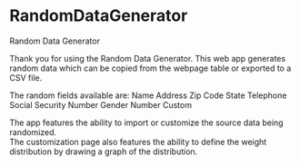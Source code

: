 # RandomDataGenerator
Random Data Generator

Thank you for using the Random Data Generator.
This web app generates random data which can be copied from the webpage 
table or exported to a CSV file.

The random fields available are:
Name
Address
Zip Code
State
Telephone
Social Security Number
Gender
Number
Custom

The app features the ability to import or customize the source data being randomized.  
The customization page also features the ability to define the weight distribution
by drawing a graph of the distribution.
